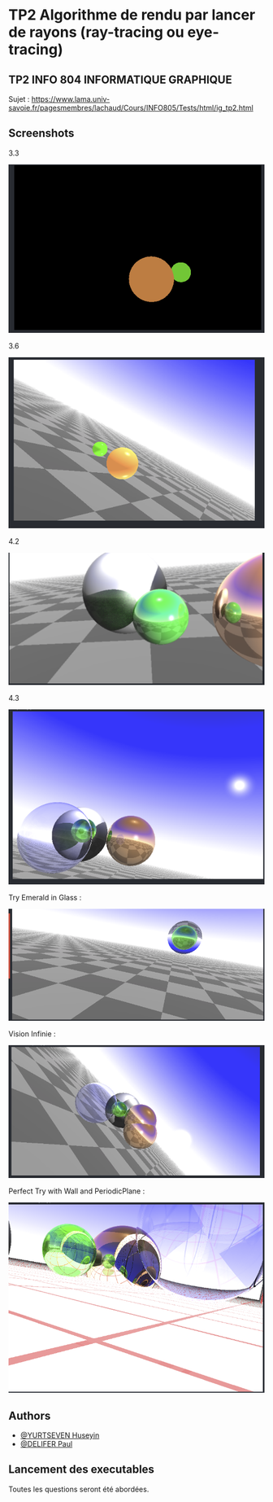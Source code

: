 # TP2 Algorithme de rendu par lancer de rayons (ray-tracing ou eye-tracing)

## TP2 INFO 804 INFORMATIQUE GRAPHIQUE

Sujet : https://www.lama.univ-savoie.fr/pagesmembres/lachaud/Cours/INFO805/Tests/html/ig_tp2.html

## Screenshots
3.3

![App Screenshot](imagesREADME/3.3.png) 

3.6

![App Screenshot](imagesREADME/3.6.png)

4.2

![App Screenshot](imagesREADME/4.2.png)

4.3

![App Screenshot](imagesREADME/4.3.png)

Try Emerald in Glass : 

![App Screenshot](imagesREADME/emeralInGlass.png)


Vision Infinie : 

![App Screenshot](imagesREADME/visionInfinie.png)


Perfect Try with Wall and PeriodicPlane : 

![App Screenshot](imagesREADME/perfectTryWall.png)


## Authors

- [@YURTSEVEN Huseyin](https://github.com/Yuss9)
- [@DELIFER Paul](https://github.com/Zall9)


## Lancement des executables

<!-- # Question 1 : Visualiser une soupe de triangle et afficher le nombre de triangle
```bash
    ./executables/viewerQ1 bunny258.try
```

# Question 2 : Compression d'une soupe de triangle avec les 5 arguments
```bash
  ./executables/viewerQ2 bunny258.tri bunnyCompressed.tri 20 20 20
``` -->

Toutes les questions seront été abordées.

